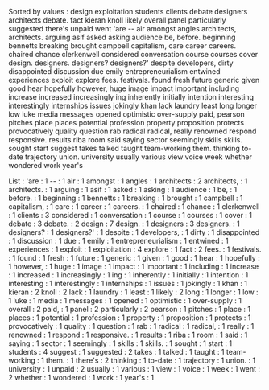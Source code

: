 Sorted by values :
design exploitation students clients debate designers architects debate. fact kieran knoll likely overall panel particularly suggested there's unpaid went 'are -- air amongst angles architects, architects. arguing asif asked asking audience be, before. beginning bennetts breaking brought campbell capitalism, care career careers. chaired chance clerkenwell considered conversation course courses cover design. designers. designers? designers?' despite developers, dirty disappointed discussion due emily entrepreneurialism entwined experiences exploit explore fees. festivals. found fresh future generic given good hear hopefully however, huge image impact important including increase increased increasingly ing inherently initially intention interesting interestingly internships issues jokingly khan lack laundry least long longer low luke media messages opened optimistic over-supply paid, pearson pitches place places potential profession property proposition protects provocatively quality question rab radical radical, really renowned respond responsive. results riba room said saying sector seemingly skills skills. sought start suggest takes talked taught team-working them. thinking to-date trajectory union. university usually various view voice week whether wondered work year's 

List :
'are : 1
-- : 1
air : 1
amongst : 1
angles : 1
architects : 2
architects, : 1
architects. : 1
arguing : 1
asif : 1
asked : 1
asking : 1
audience : 1
be, : 1
before. : 1
beginning : 1
bennetts : 1
breaking : 1
brought : 1
campbell : 1
capitalism, : 1
care : 1
career : 1
careers. : 1
chaired : 1
chance : 1
clerkenwell : 1
clients : 3
considered : 1
conversation : 1
course : 1
courses : 1
cover : 1
debate : 3
debate. : 2
design : 7
design. : 1
designers : 3
designers. : 1
designers? : 1
designers?' : 1
despite : 1
developers, : 1
dirty : 1
disappointed : 1
discussion : 1
due : 1
emily : 1
entrepreneurialism : 1
entwined : 1
experiences : 1
exploit : 1
exploitation : 4
explore : 1
fact : 2
fees. : 1
festivals. : 1
found : 1
fresh : 1
future : 1
generic : 1
given : 1
good : 1
hear : 1
hopefully : 1
however, : 1
huge : 1
image : 1
impact : 1
important : 1
including : 1
increase : 1
increased : 1
increasingly : 1
ing : 1
inherently : 1
initially : 1
intention : 1
interesting : 1
interestingly : 1
internships : 1
issues : 1
jokingly : 1
khan : 1
kieran : 2
knoll : 2
lack : 1
laundry : 1
least : 1
likely : 2
long : 1
longer : 1
low : 1
luke : 1
media : 1
messages : 1
opened : 1
optimistic : 1
over-supply : 1
overall : 2
paid, : 1
panel : 2
particularly : 2
pearson : 1
pitches : 1
place : 1
places : 1
potential : 1
profession : 1
property : 1
proposition : 1
protects : 1
provocatively : 1
quality : 1
question : 1
rab : 1
radical : 1
radical, : 1
really : 1
renowned : 1
respond : 1
responsive. : 1
results : 1
riba : 1
room : 1
said : 1
saying : 1
sector : 1
seemingly : 1
skills : 1
skills. : 1
sought : 1
start : 1
students : 4
suggest : 1
suggested : 2
takes : 1
talked : 1
taught : 1
team-working : 1
them. : 1
there's : 2
thinking : 1
to-date : 1
trajectory : 1
union. : 1
university : 1
unpaid : 2
usually : 1
various : 1
view : 1
voice : 1
week : 1
went : 2
whether : 1
wondered : 1
work : 1
year's : 1
